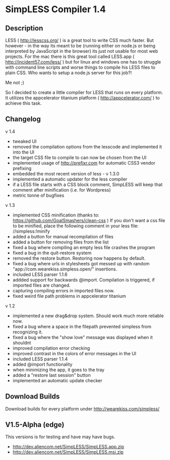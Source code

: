 SimpLESS Compiler 1.4
=====================

Description
-----------

LESS ( http://lesscss.org/ ) is a great tool to write CSS much faster.
But however - in the way its meant to be (running either on node.js or being interpreted by JavaScript in the browser) its just not usable for most web projects.
For the mac there is this great tool called LESS.app ( http://incident57.com/less/ ) but for linux and windows one has to struggle with command line scripts and worse things to compile his LESS files to plain CSS.
Who wants to setup a node.js server for this job?!

Me not ;)

So I decided to create a little compiler for LESS that runs on every platform.
It utilizes the appcelerator titanium platform ( http://appcelerator.com/ ) to achieve this task.

Changelog
---------

v 1.4

- tweaked UI
- removed the compilation options from the lesscode and implemented it into the UI
- the target CSS file to compile to can now be chosen from the UI
- implemented usage of http://prefixr.com for automatic CSS3 vendor prefixing
- embedded the most recent version of less - v 1.3.0
- implemented a automatic updater for the less compiler
- if a LESS file starts with a CSS block comment, SimpLESS will keep that comment after minification (i.e. for Wordpress)
- metric tonne of bugfixes


v 1.3

- implemented CSS minification (thanks to: https://github.com/GoalSmashers/clean-css )
  If you don't want a css file to be minified, place the following comment in your less file: //simpless:!minify
- added a button for manual recompilation of files
- added a button for removing files from the list
- fixed a bug where compiling an empty less file crashes the program
- fixed a bug in the quit-restore system
- removed the restore button. Restoring now happens by default.
- fixed a bug where urls in stylesheets got messed up with random "app://com.wearekiss.simpless.open/" insertions.
- included LESS parser 1.1.6
- addded support for backwards @import. Compilation is triggered, if imported files are changed.
- capturing compiling errors in imported files now.
- fixed weird file path problems in appcelerator titanium


v 1.2

- implemented a new drag&drop system. Should work much more reliable now.
- fixed a bug where a space in the filepath prevented simpless from recognizing it.
- fixed a bug where the "show love" message was displayed when it shouldnt
- improved compilation error checking
- improved contrast in the colors of error messages in the UI
- included LESS parser 1.1.4
- added @import functionality
- when minimizing the app, it goes to the tray
- added a "restore last session" button
- implemented an automatic update checker


Download Builds
---------------

Download builds for every platform under http://wearekiss.com/simpless/



V1.5-Alpha (edge)
---------------

This versions is for testing and have may have bugs.

- http://dev.aliencom.net/SimpLESS/SimpLESS.app.zip
- http://dev.aliencom.net/SimpLESS/SimpLESS.msi.zip
